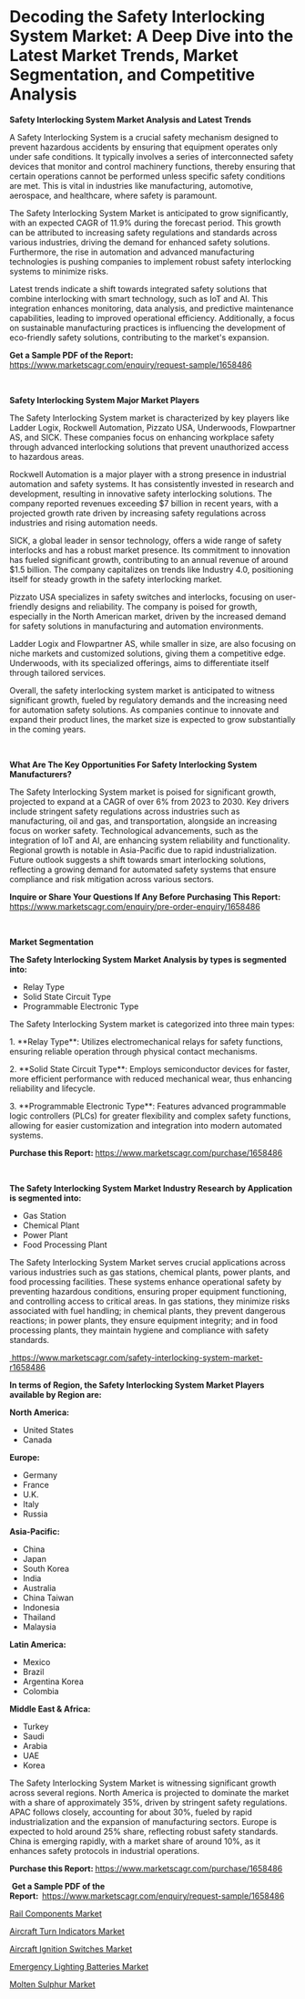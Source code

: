 <p><h1>Decoding the Safety Interlocking System Market: A Deep Dive into the Latest Market Trends, Market Segmentation, and Competitive Analysis</h1></p><p><strong>Safety Interlocking System Market Analysis and Latest Trends</strong></p>
<p><p>A Safety Interlocking System is a crucial safety mechanism designed to prevent hazardous accidents by ensuring that equipment operates only under safe conditions. It typically involves a series of interconnected safety devices that monitor and control machinery functions, thereby ensuring that certain operations cannot be performed unless specific safety conditions are met. This is vital in industries like manufacturing, automotive, aerospace, and healthcare, where safety is paramount.</p><p>The Safety Interlocking System Market is anticipated to grow significantly, with an expected CAGR of 11.9% during the forecast period. This growth can be attributed to increasing safety regulations and standards across various industries, driving the demand for enhanced safety solutions. Furthermore, the rise in automation and advanced manufacturing technologies is pushing companies to implement robust safety interlocking systems to minimize risks.</p><p>Latest trends indicate a shift towards integrated safety solutions that combine interlocking with smart technology, such as IoT and AI. This integration enhances monitoring, data analysis, and predictive maintenance capabilities, leading to improved operational efficiency. Additionally, a focus on sustainable manufacturing practices is influencing the development of eco-friendly safety solutions, contributing to the market's expansion.</p></p>
<p><strong>Get a Sample PDF of the Report:&nbsp;</strong> <a href="https://www.marketscagr.com/enquiry/request-sample/1658486?utm_campaign=1268&utm_medium=2&utm_source=Github&utm_content=ia&utm_term=28092024&utm_id=safety-interlocking-system">https://www.marketscagr.com/enquiry/request-sample/1658486</a></p>
<p>&nbsp;</p>
<p><strong>Safety Interlocking System Major Market Players</strong></p>
<p><p>The Safety Interlocking System market is characterized by key players like Ladder Logix, Rockwell Automation, Pizzato USA, Underwoods, Flowpartner AS, and SICK. These companies focus on enhancing workplace safety through advanced interlocking solutions that prevent unauthorized access to hazardous areas.</p><p>Rockwell Automation is a major player with a strong presence in industrial automation and safety systems. It has consistently invested in research and development, resulting in innovative safety interlocking solutions. The company reported revenues exceeding $7 billion in recent years, with a projected growth rate driven by increasing safety regulations across industries and rising automation needs.</p><p>SICK, a global leader in sensor technology, offers a wide range of safety interlocks and has a robust market presence. Its commitment to innovation has fueled significant growth, contributing to an annual revenue of around $1.5 billion. The company capitalizes on trends like Industry 4.0, positioning itself for steady growth in the safety interlocking market.</p><p>Pizzato USA specializes in safety switches and interlocks, focusing on user-friendly designs and reliability. The company is poised for growth, especially in the North American market, driven by the increased demand for safety solutions in manufacturing and automation environments.</p><p>Ladder Logix and Flowpartner AS, while smaller in size, are also focusing on niche markets and customized solutions, giving them a competitive edge. Underwoods, with its specialized offerings, aims to differentiate itself through tailored services.</p><p>Overall, the safety interlocking system market is anticipated to witness significant growth, fueled by regulatory demands and the increasing need for automation safety solutions. As companies continue to innovate and expand their product lines, the market size is expected to grow substantially in the coming years.</p></p>
<p>&nbsp;</p>
<p><strong>What Are The Key Opportunities For Safety Interlocking System Manufacturers?</strong></p>
<p><p>The Safety Interlocking System market is poised for significant growth, projected to expand at a CAGR of over 6% from 2023 to 2030. Key drivers include stringent safety regulations across industries such as manufacturing, oil and gas, and transportation, alongside an increasing focus on worker safety. Technological advancements, such as the integration of IoT and AI, are enhancing system reliability and functionality. Regional growth is notable in Asia-Pacific due to rapid industrialization. Future outlook suggests a shift towards smart interlocking solutions, reflecting a growing demand for automated safety systems that ensure compliance and risk mitigation across various sectors.</p></p>
<p><strong>Inquire or Share Your Questions If Any Before Purchasing This Report:</strong> <a href="https://www.marketscagr.com/enquiry/pre-order-enquiry/1658486?utm_campaign=1268&utm_medium=2&utm_source=Github&utm_content=ia&utm_term=28092024&utm_id=safety-interlocking-system">https://www.marketscagr.com/enquiry/pre-order-enquiry/1658486</a></p>
<p>&nbsp;</p>
<p><strong>Market Segmentation</strong></p>
<p><strong>The Safety Interlocking System Market Analysis by types is segmented into:</strong></p>
<p><ul><li>Relay Type</li><li>Solid State Circuit Type</li><li>Programmable Electronic Type</li></ul></p>
<p><p>The Safety Interlocking System market is categorized into three main types: </p><p>1. **Relay Type**: Utilizes electromechanical relays for safety functions, ensuring reliable operation through physical contact mechanisms.</p><p>2. **Solid State Circuit Type**: Employs semiconductor devices for faster, more efficient performance with reduced mechanical wear, thus enhancing reliability and lifecycle.</p><p>3. **Programmable Electronic Type**: Features advanced programmable logic controllers (PLCs) for greater flexibility and complex safety functions, allowing for easier customization and integration into modern automated systems.</p></p>
<p><strong>Purchase this Report:&nbsp;</strong><a href="https://www.marketscagr.com/purchase/1658486?utm_campaign=1268&utm_medium=2&utm_source=Github&utm_content=ia&utm_term=28092024&utm_id=safety-interlocking-system">https://www.marketscagr.com/purchase/1658486</a></p>
<p>&nbsp;</p>
<p><strong>The Safety Interlocking System Market Industry Research by Application is segmented into:</strong></p>
<p><ul><li>Gas Station</li><li>Chemical Plant</li><li>Power Plant</li><li>Food Processing Plant</li></ul></p>
<p><p>The Safety Interlocking System Market serves crucial applications across various industries such as gas stations, chemical plants, power plants, and food processing facilities. These systems enhance operational safety by preventing hazardous conditions, ensuring proper equipment functioning, and controlling access to critical areas. In gas stations, they minimize risks associated with fuel handling; in chemical plants, they prevent dangerous reactions; in power plants, they ensure equipment integrity; and in food processing plants, they maintain hygiene and compliance with safety standards.</p></p>
<p><a href="https://www.marketscagr.com/safety-interlocking-system-market-r1658486?utm_campaign=1268&utm_medium=2&utm_source=Github&utm_content=ia&utm_term=28092024&utm_id=safety-interlocking-system">&nbsp;https://www.marketscagr.com/safety-interlocking-system-market-r1658486</a></p>
<p><strong>In terms of Region, the Safety Interlocking System Market Players available by Region are:</strong></p>
<p>
    <p> <strong> North America: </strong>
        <ul>
            <li>United States</li>
            <li>Canada</li>
        </ul>
        </p> 
    <p> <strong> Europe: </strong>
        <ul>
            <li>Germany</li>
            <li>France</li>
            <li>U.K.</li>
            <li>Italy</li>
            <li>Russia</li>
        </ul>
        </p> 
    <p> <strong> Asia-Pacific: </strong>
        <ul>
            <li>China</li>
            <li>Japan</li>
            <li>South Korea</li>
            <li>India</li>
            <li>Australia</li>
            <li>China Taiwan</li>
            <li>Indonesia</li>
            <li>Thailand</li>
            <li>Malaysia</li>
        </ul>
        </p> 
    <p> <strong> Latin America: </strong>
        <ul>
            <li>Mexico</li>
            <li>Brazil</li>
            <li>Argentina Korea</li>
            <li>Colombia</li>
        </ul>
        </p> 
    <p> <strong> Middle East & Africa: </strong>
        <ul>
            <li>Turkey</li>
            <li>Saudi</li>
            <li>Arabia</li>
            <li>UAE</li>
            <li>Korea</li>
        </ul>
    </p>
    </p>
<p><p>The Safety Interlocking System Market is witnessing significant growth across several regions. North America is projected to dominate the market with a share of approximately 35%, driven by stringent safety regulations. APAC follows closely, accounting for about 30%, fueled by rapid industrialization and the expansion of manufacturing sectors. Europe is expected to hold around 25% share, reflecting robust safety standards. China is emerging rapidly, with a market share of around 10%, as it enhances safety protocols in industrial operations.</p></p>
<p><strong>Purchase this Report: </strong><a href="https://www.marketscagr.com/purchase/1658486?utm_campaign=1268&utm_medium=2&utm_source=Github&utm_content=ia&utm_term=28092024&utm_id=safety-interlocking-system">https://www.marketscagr.com/purchase/1658486</a></p>
<p>&nbsp;<strong>Get a Sample PDF of the Report:&nbsp;&nbsp;</strong><a href="https://www.marketscagr.com/enquiry/request-sample/1658486?utm_campaign=1268&utm_medium=2&utm_source=Github&utm_content=ia&utm_term=28092024&utm_id=safety-interlocking-system">https://www.marketscagr.com/enquiry/request-sample/1658486</a></p>
<p><strong></strong></p>
<p><p><a href="https://www.linkedin.com/pulse/rail-components-market-size-share-analysis-growth-trends-1y5ve?trackingId=TZ58AgG%2BRjGvflYlO3Ua%2Fg%3D%3D&utm_campaign=1268&utm_medium=2&utm_source=Github&utm_content=ia&utm_term=28092024&utm_id=safety-interlocking-system">Rail Components Market</a></p><p><a href="https://issuu.com/reportprime-2/docs/aircraft-turn-indicators-market-siz_4808ad45542a74?utm_campaign=1268&utm_medium=2&utm_source=Github&utm_content=ia&utm_term=28092024&utm_id=safety-interlocking-system">Aircraft Turn Indicators Market</a></p><p><a href="https://issuu.com/reportprime-2/docs/aircraft-ignition-switches-market-s_f3c0ab82c75088?utm_campaign=1268&utm_medium=2&utm_source=Github&utm_content=ia&utm_term=28092024&utm_id=safety-interlocking-system">Aircraft Ignition Switches Market</a></p><p><a href="https://www.linkedin.com/pulse/global-emergency-lighting-batteries-market-analysis-trends-gtase?trackingId=VcrxSzNnTD%2BTvo1KDIbTWg%3D%3D&utm_campaign=1268&utm_medium=2&utm_source=Github&utm_content=ia&utm_term=28092024&utm_id=safety-interlocking-system">Emergency Lighting Batteries Market</a></p><p><a href="https://www.linkedin.com/pulse/what-current-future-prospects-molten-sulphur-market-analysis-directions-cw9qc?trackingId=wiZWGIjTStSeYBN5%2FvCC3w%3D%3D&utm_campaign=1268&utm_medium=2&utm_source=Github&utm_content=ia&utm_term=28092024&utm_id=safety-interlocking-system">Molten Sulphur Market</a></p></p>